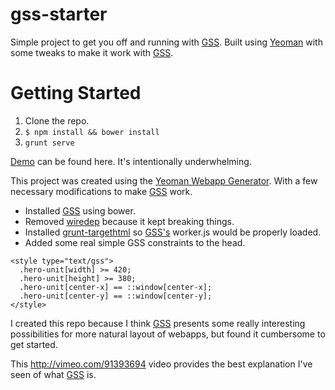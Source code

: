 gss-starter
===========

Simple project to get you off and running with [GSS](http://gridstylesheets.org/). Built using [Yeoman](http://yeoman.io/) with some tweaks to make it work with [GSS](http://gridstylesheets.org/).

# Getting Started
1. Clone the repo.
2. `$ npm install && bower install`
3. `grunt serve`

[Demo](http://wl3.me/gss-starter/) can be found here. It's intentionally underwhelming.

This project was created using the [Yeoman Webapp Generator](https://github.com/yeoman/generator-webapp). With a few necessary modifications to make [GSS](http://gridstylesheets.org/) work.
* Installed [GSS](http://gridstylesheets.org/) using bower.
* Removed [wiredep](https://github.com/taptapship/wiredep) because it kept breaking things.
* Installed [grunt-targethtml](https://github.com/changer/grunt-targethtml) so [GSS's](http://gridstylesheets.org/) worker.js would be properly loaded.
* Added some real simple GSS constraints to the head.
```
<style type="text/gss">
  .hero-unit[width] >= 420;
  .hero-unit[height] >= 380;
  .hero-unit[center-x] == ::window[center-x];
  .hero-unit[center-y] == ::window[center-y];
</style>
```

I created this repo because I think [GSS](http://gridstylesheets.org/) presents some really interesting possibilities for more natural layout of webapps, but found it cumbersome to get started.

This http://vimeo.com/91393694 video provides the best explanation I've seen of what [GSS](http://gridstylesheets.org/) is.
